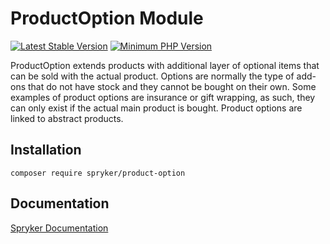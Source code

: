 # ProductOption Module
[![Latest Stable Version](https://poser.pugx.org/spryker/product-option/v/stable.svg)](https://packagist.org/packages/spryker/product-option)
[![Minimum PHP Version](https://img.shields.io/badge/php-%3E%3D%208.3-8892BF.svg)](https://php.net/)

ProductOption extends products with additional layer of optional items that can be sold with the actual product. Options are normally the type of add-ons that do not have stock and they cannot be bought on their own. Some examples of product options are insurance or gift wrapping, as such, they can only exist if the actual main product is bought. Product options are linked to abstract products.

## Installation

```
composer require spryker/product-option
```

## Documentation

[Spryker Documentation](https://docs.spryker.com)
